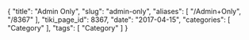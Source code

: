 {
    "title": "Admin Only",
    "slug": "admin-only",
    "aliases": [
        "/Admin+Only",
        "/8367"
    ],
    "tiki_page_id": 8367,
    "date": "2017-04-15",
    "categories": [
        "Category"
    ],
    "tags": [
        "Category"
    ]
}